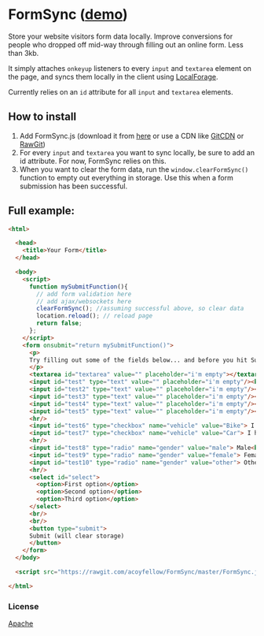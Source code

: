 # FormSync ([demo](https://jsfiddle.net/acoyfellow/2se2rLq2 "demo"))

Store your website visitors form data locally. Improve conversions for people who dropped off mid-way through filling out an online form. Less than 3kb.

It simply attaches `onkeyup` listeners to every `input` and `textarea` element on the page, and syncs them locally in the client using [LocalForage](https://github.com/localForage/localForage "LocalForage").

Currently relies on an `id` attribute for all `input` and `textarea` elements.

## How to install
1. Add FormSync.js (download it from [here](https://github.com/acoyfellow/FormSync/blob/master/FormSync.js "here") or use a CDN like [GitCDN](https://gitcdn.xyz/repo/acoyfellow/FormSync/master/FormSync.js "GitCDN") or [RawGit](https://rawgit.com/acoyfellow/FormSync/master/FormSync.js "RawGit"))
2. For every `input` and `textarea` you want to sync locally, be sure to add an id attribute. For now, FormSync relies on this.
3. When you want to clear the form data, run the `window.clearFormSync()` function to empty out everything in storage. Use this when a form submission has been successful.

## Full example:
```html
<html>

  <head>
    <title>Your Form</title>
  </head>

  <body>
    <script>
      function mySubmitFunction(){
        // add form validation here
        // add ajax/websockets here
        clearFormSync(); //assuming successful above, so clear data
        location.reload(); // reload page
        return false;
      };
    </script>
    <form onsubmit="return mySubmitFunction()">
      <p>
      Try filling out some of the fields below... and before you hit Submit, hit refresh or "Run" again.
      </p>
      <textarea id="textarea" value="" placeholder="i'm empty"></textarea><br/>
      <input id="test" type="text" value="" placeholder="i'm empty"/><br/>
      <input id="test2" type="text" value="" placeholder="i'm empty"/><br/>
      <input id="test3" type="text" value="" placeholder="i'm empty"/><br/>
      <input id="test4" type="text" value="" placeholder="i'm empty"/><br/>
      <input id="test5" type="text" value="" placeholder="i'm empty"/><br/>
      <hr/>
      <input id="test6" type="checkbox" name="vehicle" value="Bike"> I have a bike<br/>
      <input id="test7" type="checkbox" name="vehicle" value="Car"> I have a car<br/>
      <hr/>
      <input id="test8" type="radio" name="gender" value="male"> Male<br/>
      <input id="test9" type="radio" name="gender" value="female"> Female<br/>
      <input id="test10" type="radio" name="gender" value="other"> Other<br/>
      <hr/>
      <select id="select">
        <option>First option</option>
        <option>Second option</option>
        <option>Third option</option>
      </select>
      <br/>
      <br/>
      <button type="submit">
      Submit (will clear storage)
      </button>
    </form>
  </body>

  <script src="https://rawgit.com/acoyfellow/FormSync/master/FormSync.js"></script>

</html>
```

### License
[Apache](https://github.com/acoyfellow/FormSync/blob/master/LICENSE "Apache")
